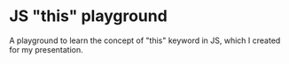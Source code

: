 # JS "this" playground
A playground to learn the concept of "this" keyword in JS, which I created for my presentation.
